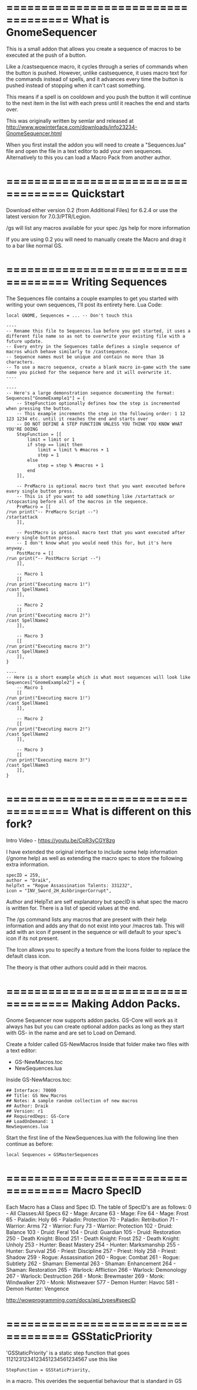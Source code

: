 ===================================
What is GnomeSequencer
===================================

This is a small addon that allows you create a sequence of macros to be executed at the push of a button.

Like a /castsequence macro, it cycles through a series of commands when the button is pushed. However, unlike
castsequence, it uses macro text for the commands instead of spells, and it advances every time the button is
pushed instead of stopping when it can't cast something.

This means if a spell is on cooldown and you push the button it will continue to the next item in the list with
each press until it reaches the end and starts over.

This was originally written by semlar and released at http://www.wowinterface.com/downloads/info23234-GnomeSequencer.html


When you first install the addon you will need to create a "Sequences.lua" file and open the file in a text editor to add 
your own sequences.  Alternatively to this you can load a Macro Pack from another author.

===================================
Quickstart
===================================
Download either version 0.2 (from Additional Files) for 6.2.4 or use the latest version for 7.0.3/PTR/Legion.

/gs will list any macros available for your spec
/gs help for more information

If you are using 0.2 you will need to manually create the Macro and drag it to a bar like normal GS.

===================================
Writing Sequences
===================================

The Sequences file contains a couple examples to get you started with writing your own sequences, I'll post its entirety here.
Lua Code:

    local GNOME, Sequences = ... -- Don't touch this
     
    ----
    -- Rename this file to Sequences.lua before you get started, it uses a different file name so as not to overwrite your existing file with a future update.
    -- Every entry in the Sequences table defines a single sequence of macros which behave similarly to /castsequence.
    -- Sequence names must be unique and contain no more than 16 characters.
    -- To use a macro sequence, create a blank macro in-game with the same name you picked for the sequence here and it will overwrite it.
    ----
     
    ----
    -- Here's a large demonstration sequence documenting the format:
    Sequences["GnomeExample1"] = {
        -- StepFunction optionally defines how the step is incremented when pressing the button.
        -- This example increments the step in the following order: 1 12 123 1234 etc. until it reaches the end and starts over
        -- DO NOT DEFINE A STEP FUNCTION UNLESS YOU THINK YOU KNOW WHAT YOU'RE DOING
        StepFunction = [[
            limit = limit or 1
            if step == limit then
                limit = limit % #macros + 1
                step = 1
            else
                step = step % #macros + 1
            end
        ]],
        
        -- PreMacro is optional macro text that you want executed before every single button press.
        -- This is if you want to add something like /startattack or /stopcasting before all of the macros in the sequence.
        PreMacro = [[
    /run print("-- PreMacro Script --")
    /startattack    
        ]],
        
        -- PostMacro is optional macro text that you want executed after every single button press.
        -- I don't know what you would need this for, but it's here anyway.
        PostMacro = [[
    /run print("-- PostMacro Script --")
        ]],
        
        -- Macro 1
        [[
    /run print("Executing macro 1!")
    /cast SpellName1
        ]],
        
        -- Macro 2
        [[
    /run print("Executing macro 2!")
    /cast SpellName2
        ]],
        
        -- Macro 3
        [[
    /run print("Executing macro 3!")
    /cast SpellName3
        ]],
    }
     
    ----
    -- Here is a short example which is what most sequences will look like
    Sequences["GnomeExample2"] = {
        -- Macro 1
        [[
    /run print("Executing macro 1!")
    /cast SpellName1
        ]],
        
        -- Macro 2
        [[
    /run print("Executing macro 2!")
    /cast SpellName2
        ]],
        
        -- Macro 3
        [[
    /run print("Executing macro 3!")
    /cast SpellName3
        ]],
    }




===================================
What is different on this fork?
===================================
Intro Video - https://youtu.be/CpR3yCGY8zg

I have extended the original interface to include some help information (/gnome help) as well as extending the
macro spec to store the following extra information.

    specID = 259,
    author = "Draik",
    helpTxt = "Rogue Assassination Talents: 331232",
    icon = "INV_Sword_2H_AshbringerCorrupt",

Author and HelpTxt are self explanatory but specID is what spec the macro is written for.  There is a list of specid values at the end.

The /gs command lists any macros that are present with their help information and adds any that do not exist into your /macros tab.  This will add with an icon if present in the sequence or will default to your spec's icon if its not present.

The Icon allows you to specify a texture from the Icons folder to replace the default class icon.  

The theory is that other authors could add in their macros.

===================================
Making Addon Packs.
===================================
Gnome Sequencer now supports addon packs. GS-Core will work as it always has but you can create optional addon packs as long as they start with GS- in the name and are set to Load on Demand.

Create a folder called GS-NewMacros
Inside that folder make two files with a text editor:
- GS-NewMacros.toc
- NewSequences.lua

Inside GS-NewMacros.toc:

    ## Interface: 70000
    ## Title: GS New Macros
    ## Notes: A sample random collection of new macros
    ## Author: Draik
    ## Version: r1
    ## RequiredDeps: GS-Core
    ## LoadOnDemand: 1
    NewSequences.lua

Start the first line of the NewSequences.lua with the following line then continue as before:

    local Sequences = GSMasterSequences

===================================
Macro SpecID
===================================

Each Macro has a Class and Spec ID. The table of SpecID's are as follows:
    0 - All Classes:All Specs
    62 - Mage: Arcane
    63 - Mage: Fire
    64 - Mage: Frost
    65 - Paladin: Holy
    66 - Paladin: Protection
    70 - Paladin: Retribution
    71 - Warrior: Arms
    72 - Warrior: Fury
    73 - Warrior: Protection
    102 - Druid: Balance
    103 - Druid: Feral
    104 - Druid: Guardian
    105 - Druid: Restoration
    250 - Death Knight: Blood
    251 - Death Knight: Frost
    252 - Death Knight: Unholy
    253 - Hunter: Beast Mastery
    254 - Hunter: Marksmanship
    255 - Hunter: Survival
    256 - Priest: Discipline
    257 - Priest: Holy
    258 - Priest: Shadow
    259 - Rogue: Assassination
    260 - Rogue: Combat
    261 - Rogue: Subtlety
    262 - Shaman: Elemental
    263 - Shaman: Enhancement
    264 - Shaman: Restoration
    265 - Warlock: Affliction
    266 - Warlock: Demonology
    267 - Warlock: Destruction
    268 - Monk: Brewmaster
    269 - Monk: Windwalker
    270 - Monk: Mistweaver
    577 - Demon Hunter: Havoc
    581 - Demon Hunter: Vengence

http://wowprogramming.com/docs/api_types#specID

===================================
GSStaticPriority
===================================
'GSStaticPriority' is a static step function that goes 1121231234123451234561234567
use this like 
    
    StepFunction = GSStaticPriority, 
    
in a macro.  This overides the sequential behaviour that is standard in GS

